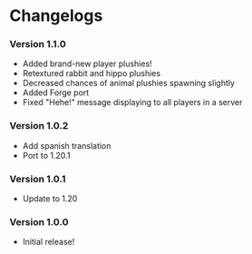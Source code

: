 # Changelogs

### Version 1.1.0
- Added brand-new player plushies!
- Retextured rabbit and hippo plushies
- Decreased chances of animal plushies spawning slightly
- Added Forge port
- Fixed "Hehe!" message displaying to all players in a server

### Version 1.0.2
- Add spanish translation
- Port to 1.20.1

### Version 1.0.1
- Update to 1.20

### Version 1.0.0
- Initial release!